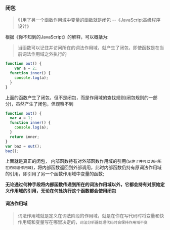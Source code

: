 ### 闭包

> 引用了另一个函数作用域中变量的函数就是闭包 --《JavaScript高级程序设计》

根据《你不知到的JavaScript》的解释，可以概括为:

> 当函数可以记住并访问所在的词法作用域，就产生了闭包，即使函数是在当前词法作用域之外执行的

```javascript
function out() {
	var a = 2;
  function inner() {
    console.log(a);
  }
}
```

上面的函数产生了闭包，但不是闭包，而是作用域的查找规则(闭包规则的一部分)，虽然产生了闭包，但观察不到

```javascript
function out() {
  var a = 1;
  function inner() {
    console.log(a);
  }
  return inner;
}
var baz = out();
baz();
```

上面就是真正的闭包， 内部函数持有对外部函数作用域的引用(`记住了并可以访问所在的词法作用域`)，将内部函数返回到外部调用，此时内部函数仍持有原词法作用域的引用，即引用了另一个函数作用域中变量的函数;

**无论通过何种手段将内部函数传递到所在的词法作用域以外，它都会持有对原始定义作用域的引用，无论在何处执行这个函数都会使用闭包**



#### 词法作用域

> 词法作用域就是定义在词法阶段的作用域，就是在你在写代码时将变量和快作用域和变量写在哪里决定的，`词法分析器处理代码时会保持作用域不变`

